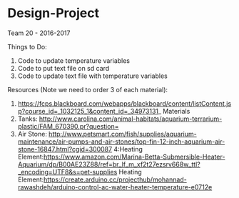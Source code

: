 # Design-Project
Team 20 - 2016-2017

Things to Do:
  1. Code to update temperature variables
  2. Code to put text file on sd card
  3. Code to update text file with temperature variables

Resources (Note we need to order 3 of each material):
  1. https://fcps.blackboard.com/webapps/blackboard/content/listContent.jsp?course_id=_1032125_1&content_id=_34973131_
Materials
2. Tanks: http://www.carolina.com/animal-habitats/aquarium-terrarium-plastic/FAM_670390.pr?question=
3. Air Stone: http://www.petsmart.com/fish/supplies/aquarium-maintenance/air-pumps-and-air-stones/top-fin-12-inch-aquarium-air-stone-16847.html?cgid=300087
4:Heating Element:https://www.amazon.com/Marina-Betta-Submersible-Heater-Aquarium/dp/B00AE23Z88/ref=br_lf_m_xf2t27ezsrv668w_ttl?_encoding=UTF8&s=pet-supplies
Heating Element:https://create.arduino.cc/projecthub/mohannad-rawashdeh/arduino-control-ac-water-heater-temperature-e0712e
